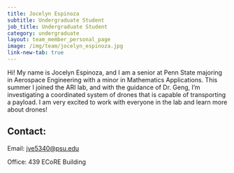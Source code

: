 ```yaml
---
title: Jocelyn Espinoza
subtitle: Undergraduate Student
job_title: Undergraduate Student
category: undergraduate
layout: team_member_personal_page
image: /img/team/jocelyn_espinoza.jpg
link-new-tab: true
---
```


Hi! My name is Jocelyn Espinoza, and I am a senior at Penn State majoring in Aerospace Engineering with a minor in Mathematics Applications. This summer I joined the ARI lab, and with the guidance of Dr. Geng, I’m investigating a coordinated system of drones that is capable of transporting a payload. I am very excited to work with everyone in the lab and learn more about drones!

## Contact: ##

Email: [jve5340@psu.edu](mailto:jve5340@psu.edu)

Office: 439 ECoRE Building
